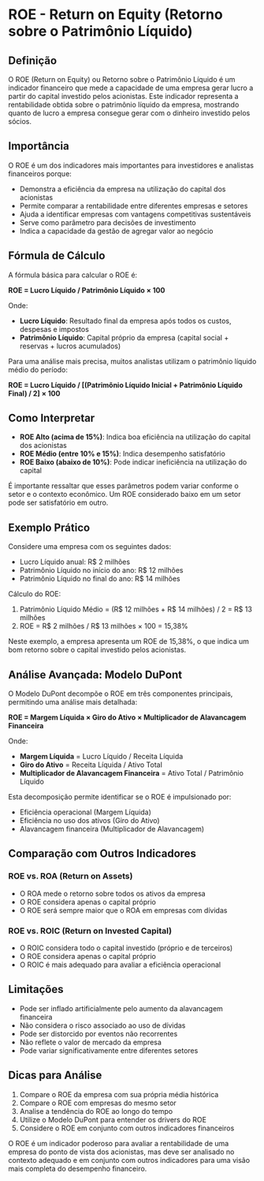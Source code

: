 # ROE - Return on Equity (Retorno sobre o Patrimônio Líquido)

## Definição
O ROE (Return on Equity) ou Retorno sobre o Patrimônio Líquido é um indicador financeiro que mede a capacidade de uma empresa gerar lucro a partir do capital investido pelos acionistas. Este indicador representa a rentabilidade obtida sobre o patrimônio líquido da empresa, mostrando quanto de lucro a empresa consegue gerar com o dinheiro investido pelos sócios.

## Importância
O ROE é um dos indicadores mais importantes para investidores e analistas financeiros porque:
- Demonstra a eficiência da empresa na utilização do capital dos acionistas
- Permite comparar a rentabilidade entre diferentes empresas e setores
- Ajuda a identificar empresas com vantagens competitivas sustentáveis
- Serve como parâmetro para decisões de investimento
- Indica a capacidade da gestão de agregar valor ao negócio

## Fórmula de Cálculo
A fórmula básica para calcular o ROE é:

**ROE = Lucro Líquido / Patrimônio Líquido × 100**

Onde:
- **Lucro Líquido**: Resultado final da empresa após todos os custos, despesas e impostos
- **Patrimônio Líquido**: Capital próprio da empresa (capital social + reservas + lucros acumulados)

Para uma análise mais precisa, muitos analistas utilizam o patrimônio líquido médio do período:

**ROE = Lucro Líquido / [(Patrimônio Líquido Inicial + Patrimônio Líquido Final) / 2] × 100**

## Como Interpretar
- **ROE Alto (acima de 15%)**: Indica boa eficiência na utilização do capital dos acionistas
- **ROE Médio (entre 10% e 15%)**: Indica desempenho satisfatório
- **ROE Baixo (abaixo de 10%)**: Pode indicar ineficiência na utilização do capital

É importante ressaltar que esses parâmetros podem variar conforme o setor e o contexto econômico. Um ROE considerado baixo em um setor pode ser satisfatório em outro.

## Exemplo Prático
Considere uma empresa com os seguintes dados:
- Lucro Líquido anual: R$ 2 milhões
- Patrimônio Líquido no início do ano: R$ 12 milhões
- Patrimônio Líquido no final do ano: R$ 14 milhões

Cálculo do ROE:
1. Patrimônio Líquido Médio = (R$ 12 milhões + R$ 14 milhões) / 2 = R$ 13 milhões
2. ROE = R$ 2 milhões / R$ 13 milhões × 100 = 15,38%

Neste exemplo, a empresa apresenta um ROE de 15,38%, o que indica um bom retorno sobre o capital investido pelos acionistas.

## Análise Avançada: Modelo DuPont
O Modelo DuPont decompõe o ROE em três componentes principais, permitindo uma análise mais detalhada:

**ROE = Margem Líquida × Giro do Ativo × Multiplicador de Alavancagem Financeira**

Onde:
- **Margem Líquida** = Lucro Líquido / Receita Líquida
- **Giro do Ativo** = Receita Líquida / Ativo Total
- **Multiplicador de Alavancagem Financeira** = Ativo Total / Patrimônio Líquido

Esta decomposição permite identificar se o ROE é impulsionado por:
- Eficiência operacional (Margem Líquida)
- Eficiência no uso dos ativos (Giro do Ativo)
- Alavancagem financeira (Multiplicador de Alavancagem)

## Comparação com Outros Indicadores
### ROE vs. ROA (Return on Assets)
- O ROA mede o retorno sobre todos os ativos da empresa
- O ROE considera apenas o capital próprio
- O ROE será sempre maior que o ROA em empresas com dívidas

### ROE vs. ROIC (Return on Invested Capital)
- O ROIC considera todo o capital investido (próprio e de terceiros)
- O ROE considera apenas o capital próprio
- O ROIC é mais adequado para avaliar a eficiência operacional

## Limitações
- Pode ser inflado artificialmente pelo aumento da alavancagem financeira
- Não considera o risco associado ao uso de dívidas
- Pode ser distorcido por eventos não recorrentes
- Não reflete o valor de mercado da empresa
- Pode variar significativamente entre diferentes setores

## Dicas para Análise
1. Compare o ROE da empresa com sua própria média histórica
2. Compare o ROE com empresas do mesmo setor
3. Analise a tendência do ROE ao longo do tempo
4. Utilize o Modelo DuPont para entender os drivers do ROE
5. Considere o ROE em conjunto com outros indicadores financeiros

O ROE é um indicador poderoso para avaliar a rentabilidade de uma empresa do ponto de vista dos acionistas, mas deve ser analisado no contexto adequado e em conjunto com outros indicadores para uma visão mais completa do desempenho financeiro.
